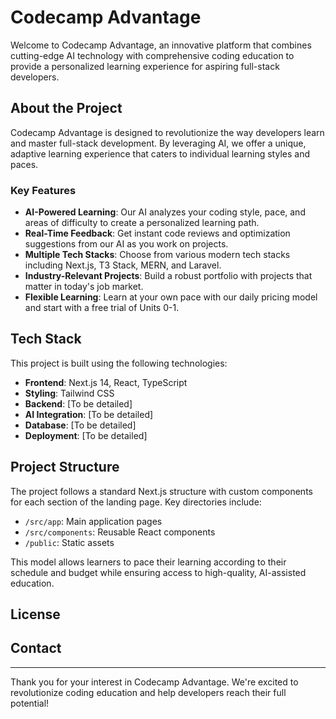 # Codecamp Advantage

Welcome to Codecamp Advantage, an innovative platform that combines cutting-edge AI technology with comprehensive coding education to provide a personalized learning experience for aspiring full-stack developers.

## About the Project

Codecamp Advantage is designed to revolutionize the way developers learn and master full-stack development. By leveraging AI, we offer a unique, adaptive learning experience that caters to individual learning styles and paces.

### Key Features

- **AI-Powered Learning**: Our AI analyzes your coding style, pace, and areas of difficulty to create a personalized learning path.
- **Real-Time Feedback**: Get instant code reviews and optimization suggestions from our AI as you work on projects.
- **Multiple Tech Stacks**: Choose from various modern tech stacks including Next.js, T3 Stack, MERN, and Laravel.
- **Industry-Relevant Projects**: Build a robust portfolio with projects that matter in today's job market.
- **Flexible Learning**: Learn at your own pace with our daily pricing model and start with a free trial of Units 0-1.

## Tech Stack

This project is built using the following technologies:

- **Frontend**: Next.js 14, React, TypeScript
- **Styling**: Tailwind CSS
- **Backend**: [To be detailed]
- **AI Integration**: [To be detailed]
- **Database**: [To be detailed]
- **Deployment**: [To be detailed]

## Project Structure

The project follows a standard Next.js structure with custom components for each section of the landing page. Key directories include:

- `/src/app`: Main application pages
- `/src/components`: Reusable React components
- `/public`: Static assets

This model allows learners to pace their learning according to their schedule and budget while ensuring access to high-quality, AI-assisted education.

## License


## Contact


---

Thank you for your interest in Codecamp Advantage. We're excited to revolutionize coding education and help developers reach their full potential!
